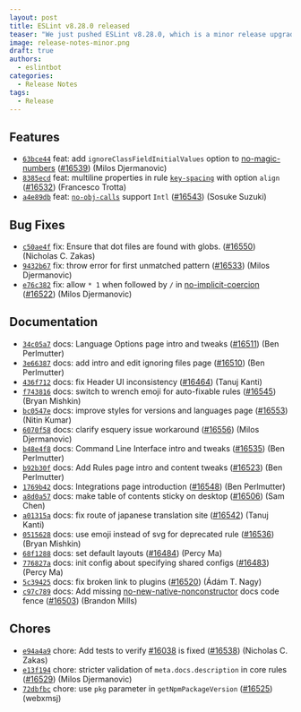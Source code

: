 ```yaml
---
layout: post
title: ESLint v8.28.0 released
teaser: "We just pushed ESLint v8.28.0, which is a minor release upgrade of ESLint. This release adds some new features and fixes several bugs found in the previous release."
image: release-notes-minor.png
draft: true
authors:
  - eslintbot
categories:
  - Release Notes
tags:
  - Release
---
```









## Features


* [`63bce44`](https://github.com/eslint/eslint/commit/63bce44e7b6326e1e94fc7f6283df8de7bbac273) feat: add `ignoreClassFieldInitialValues` option to [no-magic-numbers](/docs/rules/no-magic-numbers) ([#16539](https://github.com/eslint/eslint/issues/16539)) (Milos Djermanovic)
* [`8385ecd`](https://github.com/eslint/eslint/commit/8385ecdbbe342211e20aebe76fa7affe8ec04c33) feat: multiline properties in rule [`key-spacing`](/docs/rules/key-spacing) with option `align` ([#16532](https://github.com/eslint/eslint/issues/16532)) (Francesco Trotta)
* [`a4e89db`](https://github.com/eslint/eslint/commit/a4e89dbe85589dab982885872dc206e090c27b3c) feat: [`no-obj-calls`](/docs/rules/no-obj-calls) support `Intl` ([#16543](https://github.com/eslint/eslint/issues/16543)) (Sosuke Suzuki)






## Bug Fixes


* [`c50ae4f`](https://github.com/eslint/eslint/commit/c50ae4f840d1ee9dc7b80a46c887398c0ec0a67c) fix: Ensure that dot files are found with globs. ([#16550](https://github.com/eslint/eslint/issues/16550)) (Nicholas C. Zakas)
* [`9432b67`](https://github.com/eslint/eslint/commit/9432b67f76ddd7b8a73d37e8a041a9ff25822f0c) fix: throw error for first unmatched pattern ([#16533](https://github.com/eslint/eslint/issues/16533)) (Milos Djermanovic)
* [`e76c382`](https://github.com/eslint/eslint/commit/e76c3827727b48c16af8467c02c31160e5595d83) fix: allow `* 1` when followed by `/` in [no-implicit-coercion](/docs/rules/no-implicit-coercion) ([#16522](https://github.com/eslint/eslint/issues/16522)) (Milos Djermanovic)




## Documentation


* [`34c05a7`](https://github.com/eslint/eslint/commit/34c05a779ada3142995392ae12978461900088df) docs: Language Options page intro and tweaks ([#16511](https://github.com/eslint/eslint/issues/16511)) (Ben Perlmutter)
* [`3e66387`](https://github.com/eslint/eslint/commit/3e663873c97773ab1ecdff54aaa122075d5bb389) docs: add intro and edit ignoring files page ([#16510](https://github.com/eslint/eslint/issues/16510)) (Ben Perlmutter)
* [`436f712`](https://github.com/eslint/eslint/commit/436f712843360f98b2bd63256bf0c4f77013b54c) docs: fix Header UI inconsistency ([#16464](https://github.com/eslint/eslint/issues/16464)) (Tanuj Kanti)
* [`f743816`](https://github.com/eslint/eslint/commit/f74381696703d8eed0e175d42f96904a3d1cb4cb) docs: switch to wrench emoji for auto-fixable rules ([#16545](https://github.com/eslint/eslint/issues/16545)) (Bryan Mishkin)
* [`bc0547e`](https://github.com/eslint/eslint/commit/bc0547eb149a1e04211826662d2d798fb331983d) docs: improve styles for versions and languages page ([#16553](https://github.com/eslint/eslint/issues/16553)) (Nitin Kumar)
* [`6070f58`](https://github.com/eslint/eslint/commit/6070f58d802d77c6c781c6bc1f554eef8b3d8f68) docs: clarify esquery issue workaround ([#16556](https://github.com/eslint/eslint/issues/16556)) (Milos Djermanovic)
* [`b48e4f8`](https://github.com/eslint/eslint/commit/b48e4f89c59bd1c5408e3db492a0e95a402820bd) docs: Command Line Interface intro and tweaks ([#16535](https://github.com/eslint/eslint/issues/16535)) (Ben Perlmutter)
* [`b92b30f`](https://github.com/eslint/eslint/commit/b92b30f93db64314827305b552cbb832c63fa949) docs: Add Rules page intro and content tweaks ([#16523](https://github.com/eslint/eslint/issues/16523)) (Ben Perlmutter)
* [`1769b42`](https://github.com/eslint/eslint/commit/1769b423392512db4adf1eff75896c1ac0c3606b) docs: Integrations page introduction ([#16548](https://github.com/eslint/eslint/issues/16548)) (Ben Perlmutter)
* [`a8d0a57`](https://github.com/eslint/eslint/commit/a8d0a57cbc29a917258df41d3254ecd29bcf61ab) docs: make table of contents sticky on desktop ([#16506](https://github.com/eslint/eslint/issues/16506)) (Sam Chen)
* [`a01315a`](https://github.com/eslint/eslint/commit/a01315a7d8f3a70468b7a644fde01d6983778c6b) docs: fix route of japanese translation site ([#16542](https://github.com/eslint/eslint/issues/16542)) (Tanuj Kanti)
* [`0515628`](https://github.com/eslint/eslint/commit/05156285396eba9ce3d3a0990a8c89d5bc229636) docs: use emoji instead of svg for deprecated rule ([#16536](https://github.com/eslint/eslint/issues/16536)) (Bryan Mishkin)
* [`68f1288`](https://github.com/eslint/eslint/commit/68f12882fbaeda8ffb26425d42d261346ff5af51) docs: set default layouts ([#16484](https://github.com/eslint/eslint/issues/16484)) (Percy Ma)
* [`776827a`](https://github.com/eslint/eslint/commit/776827a1748da88a25e7903bd794f5439de922b5) docs: init config about specifying shared configs ([#16483](https://github.com/eslint/eslint/issues/16483)) (Percy Ma)
* [`5c39425`](https://github.com/eslint/eslint/commit/5c39425fc55ecc0b97bbd07ac22654c0eb4f789c) docs: fix broken link to plugins ([#16520](https://github.com/eslint/eslint/issues/16520)) (Ádám T. Nagy)
* [`c97c789`](https://github.com/eslint/eslint/commit/c97c7897686ac4dc2828537d6a017f3c99f7d905) docs: Add missing [no-new-native-nonconstructor](/docs/rules/no-new-native-nonconstructor) docs code fence ([#16503](https://github.com/eslint/eslint/issues/16503)) (Brandon Mills)








## Chores


* [`e94a4a9`](https://github.com/eslint/eslint/commit/e94a4a95ee301b0344d3292c37a0b29d8e18ab30) chore: Add tests to verify [#16038](https://github.com/eslint/eslint/issues/16038) is fixed ([#16538](https://github.com/eslint/eslint/issues/16538)) (Nicholas C. Zakas)
* [`e13f194`](https://github.com/eslint/eslint/commit/e13f194f89f591730aa955f7b62192c7e8296069) chore: stricter validation of `meta.docs.description` in core rules ([#16529](https://github.com/eslint/eslint/issues/16529)) (Milos Djermanovic)
* [`72dbfbc`](https://github.com/eslint/eslint/commit/72dbfbc0c45d2b9d19b21c6a5a6b4ca71403ffbf) chore: use `pkg` parameter in `getNpmPackageVersion` ([#16525](https://github.com/eslint/eslint/issues/16525)) (webxmsj)


